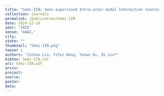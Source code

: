 ```yaml
---
title: "Semi-IIN: Semi-supervised Intra-inter modal Interaction learning Network for Multimodal Sentiment Analysis"
collection: journals
permalink: /publication/Semi-IIN
date: 2024-12-10
year: "2025"
venue: "AAAI,"
city: 
state: ""
thumbnail: "Semi-IIN.png"
teaser : 
authors: "Jinhao Lin, Yifei Wang, Yanwu Xu, Qi Liu*"
bibtex: Semi-IIN.txt
uri: Semi-IIN.pdf
arxiv: 
project: 
source: 
poster: 
data:
---
```

